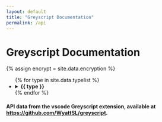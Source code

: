 ```yaml
---
layout: default
title: "Greyscript Documentation"
permalink: /api
---
```

# Greyscript Documentation
{% assign encrypt = site.data.encryption %}
<ul>
{% for type in site.data.typelist %}
  <li><details><summary><b>{{ type }}</b></summary><ul>
  {% for func in site.data.functions[type] %}
    {% assign args = site.data.arguments[type][func] %}
    {% assign desc = site.data.descriptions[type][func] %}
    {% assign examples = site.data.examples[type][func] %}
    {% assign returns = site.data.returns[type][func] %}
    {% capture argdata %}
        {% for a in args %}
            {% if a.optional %}
?{{ a.name }}:{{ a.type }}, 
            {% else %}
{{ a.name }}:{{ a.type }}, 
            {% endif %}
        {% endfor %}
    {% endcapture %}
    {% capture retdata %}
        {% for r in returns %}
            {% if r.subType %}
{{ r.type }}[{{ r.subType }}] | 
            {% else %}
{{ r.type }} | 
            {% endif %}
        {% endfor %}
    {% endcapture %}
    {% assign argdata = argdata | strip_newlines | strip %}
    {% assign retdata = retdata | strip_newlines | strip %}
    {% assign x = argdata | size | minus:1 %}
    {% assign y = retdata | size | minus:2 %}
    {% assign z = argdata | size %}
    {% if z > 1 %}
        {% assign p1 = "(" %}
        {% assign p2 = ")" %}
    {% endif %}
    {% if type != "General" %}
<li><details><summary>{{ type }}.{{ func }}{{ p1 }}{{ argdata | slice: 0, x}}{{ p2 }} : {{ retdata | slice: 0, y}}</summary>
    {% endif %}
    {% if type == "General" %}
<li><details><summary>{{ func }}{{ p1 }}{{ argdata | slice: 0, x}}{{ p2 }} : {{ retdata | slice: 0, y}}</summary>
    {% endif %}
{% if encrypt contains func %}
> **Note:** This method cannot be used in encryption configuration.
{% endif %}
{{ desc }}
{% for ex in examples %}
```lua
{{ ex }}
```
{% endfor %}
</details></li>
  {% endfor %}
  </ul></details></li>
{% endfor %}
</ul>

#### API data from the vscode Greyscript extension, available at https://github.com/WyattSL/greyscript.
